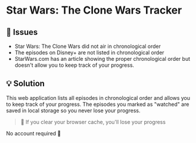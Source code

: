 # Star Wars: The Clone Wars Tracker

## 🤔 Issues

- Star Wars: The Clone Wars did not air in chronological order
- The episodes on Disney+ are not listed in chronological order
- StarWars.com has an article showing the proper chronological order but doesn't allow you to keep track of your progress.

## 💡 Solution

This web application lists all episodes in chronological order and allows you to keep track of your progress. The episodes you marked as "watched" are saved in local storage so you never lose your progress.

> 🚨 If you clear your browser cache, you'll lose your progress

No account required 🚀
